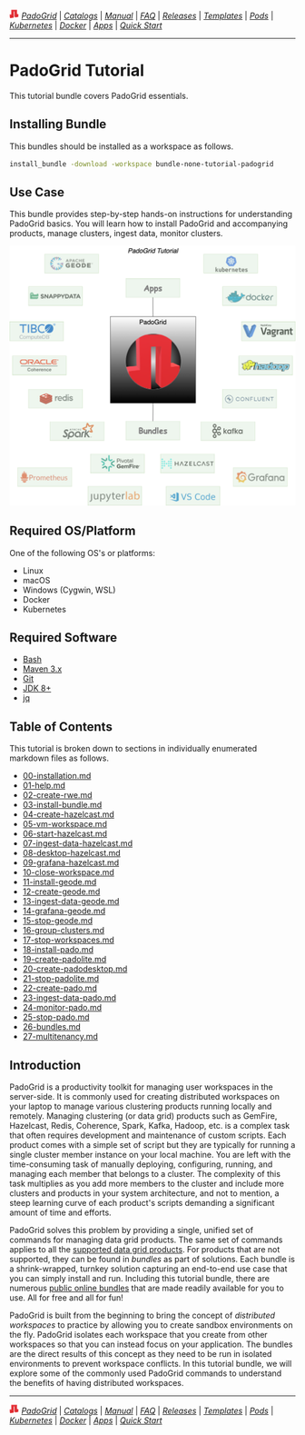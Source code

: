 ![PadoGrid](https://github.com/padogrid/padogrid/raw/develop/images/padogrid-3d-16x16.png) [*PadoGrid*](https://github.com/padogrid) | [*Catalogs*](https://github.com/padogrid/catalog-bundles/blob/master/all-catalog.md) | [*Manual*](https://github.com/padogrid/padogrid/wiki) | [*FAQ*](https://github.com/padogrid/padogrid/wiki/faq) | [*Releases*](https://github.com/padogrid/padogrid/releases) | [*Templates*](https://github.com/padogrid/padogrid/wiki/Using-Bundle-Templates) | [*Pods*](https://github.com/padogrid/padogrid/wiki/Understanding-Padogrid-Pods) | [*Kubernetes*](https://github.com/padogrid/padogrid/wiki/Kubernetes) | [*Docker*](https://github.com/padogrid/padogrid/wiki/Docker) | [*Apps*](https://github.com/padogrid/padogrid/wiki/Apps) | [*Quick Start*](https://github.com/padogrid/padogrid/wiki/Quick-Start)

---

# PadoGrid Tutorial

This tutorial bundle covers PadoGrid essentials.

## Installing Bundle

This bundles should be installed as a workspace as follows.

```bash
install_bundle -download -workspace bundle-none-tutorial-padogrid
```

## Use Case

This bundle provides step-by-step hands-on instructions for understanding PadoGrid basics. You will learn how to install PadoGrid and accompanying products, manage clusters, ingest data, monitor clusters.

![PadoGrid Tutorial](images/padogrid-tutorial.drawio.png)

## Required OS/Platform

One of the following OS's or platforms:

- Linux
- macOS
- Windows (Cygwin, WSL)
- Docker
- Kubernetes

## Required Software

- [Bash](https://www.gnu.org/software/bash/)
- [Maven 3.x](https://maven.apache.org/download.cgi)
- [Git](https://maven.apache.org/download.cgi)
- [JDK 8+](https://www.oracle.com/java/technologies/downloads/)
- [jq](https://stedolan.github.io/jq/)

## Table of Contents

This tutorial is broken down to sections in individually enumerated markdown files as follows.

- [00-installation.md](00-installation.md)
- [01-help.md](01-help.md)
- [02-create-rwe.md](02-create-rwe.md)
- [03-install-bundle.md](03-install-bundle.md)
- [04-create-hazelcast.md](04-create-hazelcast.md)
- [05-vm-workspace.md](05-vm-workspace.md)
- [06-start-hazelcast.md](06-start-hazelcast.md)
- [07-ingest-data-hazelcast.md](07-ingest-data-hazelcast.md)
- [08-desktop-hazelcast.md](08-desktop-hazelcast.md)
- [09-grafana-hazelcast.md](09-grafana-hazelcast.md)
- [10-close-workspace.md](10-close-workspace.md)
- [11-install-geode.md](11-install-geode.md)
- [12-create-geode.md](12-create-geode.md)
- [13-ingest-data-geode.md](13-ingest-data-geode.md)
- [14-grafana-geode.md](14-grafana-geode.md)
- [15-stop-geode.md](15-stop-geode.md)
- [16-group-clusters.md](16-group-clusters.md)
- [17-stop-workspaces.md](17-stop-workspaces.md)
- [18-install-pado.md](18-install-pado.md)
- [19-create-padolite.md](19-create-padolite.md)
- [20-create-padodesktop.md](20-create-padodesktop.md)
- [21-stop-padolite.md](21-stop-padolite.md)
- [22-create-pado.md](22-create-pado.md)
- [23-ingest-data-pado.md](23-ingest-data-pado.md)
- [24-monitor-pado.md](24-monitor-pado.md)
- [25-stop-pado.md](25-stop-pado.md)
- [26-bundles.md](26-bundles.md)
- [27-multitenancy.md](27-multitenancy.md)

## Introduction

PadoGrid is a productivity toolkit for managing user workspaces in the server-side. It is commonly used for creating distributed workspaces on your laptop to manage various clustering products running locally and remotely. Managing clustering (or data grid) products such as GemFire, Hazelcast, Redis, Coherence, Spark, Kafka, Hadoop, etc. is a complex task that often requires development and maintenance of custom scripts. Each product comes with a simple set of script but they are typically for running a single cluster member instance on your local machine. You are left with the time-consuming task of manually deploying, configuring, running, and managing each member that belongs to a cluster. The complexity of this task multiplies as you add more members to the cluster and include more clusters and products in your system architecture, and not to mention, a steep learning curve of each product's scripts demanding a significant amount of time and efforts.

PadoGrid solves this problem by providing a single, unified set of commands for managing data grid products. The same set of commands applies to all the [supported data grid products](https://github.com/padogrid/padogrid/wiki/Supported-Data-Grid-Products-and-Downloads). For products that are not supported, they can be found in *bundles* as part of solutions. Each bundle is a shrink-wrapped, turnkey solution capturing an end-to-end use case that you can simply install and run. Including this tutorial bundle, there are numerous [public online bundles](https://github.com/padogrid/catalog-bundles/blob/master/all-catalog.md) that are made readily available for you to use. All for free and all for fun!

PadoGrid is built from the beginning to bring the concept of *distributed workspaces* to practice by allowing you to create sandbox environments on the fly. PadoGrid isolates each workspace that you create from other workspaces so that you can instead focus on your application. The bundles are the direct results of this concept as they need to be run in isolated environments to prevent workspace conflicts. In this tutorial bundle, we will explore some of the commonly used PadoGrid commands to understand the benefits of having distributed workspaces. 

---

![PadoGrid](https://github.com/padogrid/padogrid/raw/develop/images/padogrid-3d-16x16.png) [*PadoGrid*](https://github.com/padogrid) | [*Catalogs*](https://github.com/padogrid/catalog-bundles/blob/master/all-catalog.md) | [*Manual*](https://github.com/padogrid/padogrid/wiki) | [*FAQ*](https://github.com/padogrid/padogrid/wiki/faq) | [*Releases*](https://github.com/padogrid/padogrid/releases) | [*Templates*](https://github.com/padogrid/padogrid/wiki/Using-Bundle-Templates) | [*Pods*](https://github.com/padogrid/padogrid/wiki/Understanding-Padogrid-Pods) | [*Kubernetes*](https://github.com/padogrid/padogrid/wiki/Kubernetes) | [*Docker*](https://github.com/padogrid/padogrid/wiki/Docker) | [*Apps*](https://github.com/padogrid/padogrid/wiki/Apps) | [*Quick Start*](https://github.com/padogrid/padogrid/wiki/Quick-Start)
